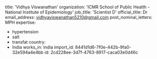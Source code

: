 title: 'Vidhya Viswanathan'
organization: 'ICMR School of Public Health - National Institute of Epidemiology'
job_title: 'Scientist D'
official_title: Dr
email_address: vidhyaviswanathan5210@gmail.com
post_nominal_letters: MPH
expertise:
  - hypertension
  - salt
  - transfat
country:
  - India
works_in: India
import_id: 8441d1d6-7f0e-442b-9fa0-32e594a4e4bb
id: 2cd228ee-3d7f-4763-8917-caca03e0d46c
